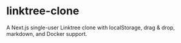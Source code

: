 # linktree-clone
A Next.js single-user Linktree clone with localStorage, drag &amp; drop, markdown, and Docker support.
